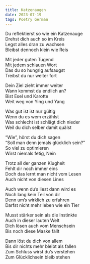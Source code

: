 ```yaml
---
title: Katzenaugen
date: 2023-07-19
tags: Poetry German
---
```


Du reflektierst so wie ein Katzenauge <br>
Drehst dich auch so im Kreis <br>
Legst alles dran zu wachsen <br>
Bleibst dennoch klein wie Reis <br>

Mit jeder guten Tugend <br>
Mit jedem schlauen Wort <br>
Das du so hungrig aufsaugst <br>
Treibst du nur weiter fort <br>

Dein Ziel zieht immer weiter <br>
Wann kommst du endlich an? <br>
Bist Esel und Karotte <br>
Weit weg von Ying und Yang <br>

Was gut ist ist nur gültig <br>
Wenn du es wem erzählst <br>
Was schlecht ist schlägt dich nieder <br>
Weil du dich selber damit quälst <br>

“Wie”, hörst du dich sagen <br>
“Soll man denn jemals glücklich sein?” <br>
So viel zu optimieren <br>
Wirst niemals fetig, Nein <br>

Trotz all der ganzen Klugheit <br>
Fehlt dir noch immer eins <br>
Doch das lernt man nicht vom Lesen <br>
Auch nicht von diesen Lines <br>

Auch wenn du’s liest dann wird es <br>
Noch lang kein Teil von dir <br>
Denn um’s wirklich zu erfahren <br>
Darfst nicht mehr leben wie ein Tier <br>

Musst stärker sein als die Instinkte <br>
Auch in dieser lauten Welt <br>
Dich lösen auch vom Menschsein <br>
Bis noch diese Maske fällt <br>

Dann löst du dich von allem <br>
Bis dir nichts mehr bleibt als fallen <br>
Zum Schluss wirst du’s verstehen <br>
Zum Glücklichsein bleib stehen <br>